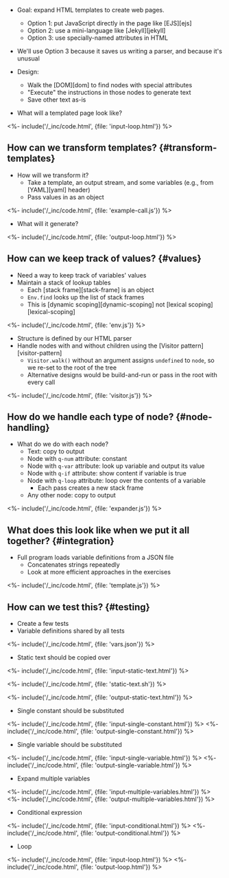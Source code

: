 ---
---

-   Goal: expand HTML templates to create web pages.
    -   Option 1: put JavaScript directly in the page like [EJS][ejs]
    -   Option 2: use a mini-language like [Jekyll][jekyll]
    -   Option 3: use specially-named attributes in HTML
-   We'll use Option 3 because it saves us writing a parser, and because it's unusual
-   Design:
    -   Walk the [DOM][dom] to find nodes with special attributes
    -   "Execute" the instructions in those nodes to generate text
    -   Save other text as-is

-   What will a templated page look like?

<%- include('/_inc/code.html', {file: 'input-loop.html'}) %>

## How can we transform templates? {#transform-templates}

-   How will we transform it?
    -   Take a template, an output stream, and some variables (e.g., from [YAML][yaml] header)
    -   Pass values in as an object

<%- include('/_inc/code.html', {file: 'example-call.js'}) %>

-   What will it generate?

<%- include('/_inc/code.html', {file: 'output-loop.html'}) %>

## How can we keep track of values? {#values}

-   Need a way to keep track of variables' values
-   Maintain a stack of lookup tables
    -   Each [stack frame][stack-frame] is an object
    -   `Env.find` looks up the list of stack frames
    -   This is [dynamic scoping][dynamic-scoping] not [lexical scoping][lexical-scoping]

<%- include('/_inc/code.html', {file: 'env.js'}) %>

-   Structure is defined by our HTML parser
-   Handle nodes with and without children using the [Visitor pattern][visitor-pattern]
    -   `Visitor.walk()` without an argument assigns `undefined` to `node`, so we re-set to the root of the tree
    -   Alternative designs would be build-and-run or pass in the root with every call

<%- include('/_inc/code.html', {file: 'visitor.js'}) %>

## How do we handle each type of node? {#node-handling}

-   What do we do with each node?
    -   Text: copy to output
    -   Node with `q-num` attribute: constant
    -   Node with `q-var` attribute: look up variable and output its value
    -   Node with `q-if` attribute: show content if variable is true
    -   Node with `q-loop` attribute: loop over the contents of a variable
        -   Each pass creates a new stack frame
    -   Any other node: copy to output

<%- include('/_inc/code.html', {file: 'expander.js'}) %>

## What does this look like when we put it all together? {#integration}

-   Full program loads variable definitions from a JSON file
    -   Concatenates strings repeatedly
    -   Look at more efficient approaches in the exercises

<%- include('/_inc/code.html', {file: 'template.js'}) %>

## How can we test this? {#testing}

-   Create a few tests
-   Variable definitions shared by all tests

<%- include('/_inc/code.html', {file: 'vars.json'}) %>

-   Static text should be copied over

<%- include('/_inc/code.html', {file: 'input-static-text.html'}) %>

<%- include('/_inc/code.html', {file: 'static-text.sh'}) %>

<%- include('/_inc/code.html', {file: 'output-static-text.html'}) %>

-   Single constant should be substituted

<%- include('/_inc/code.html', {file: 'input-single-constant.html'}) %>
<%- include('/_inc/code.html', {file: 'output-single-constant.html'}) %>

-   Single variable should be substituted

<%- include('/_inc/code.html', {file: 'input-single-variable.html'}) %>
<%- include('/_inc/code.html', {file: 'output-single-variable.html'}) %>

-   Expand multiple variables

<%- include('/_inc/code.html', {file: 'input-multiple-variables.html'}) %>
<%- include('/_inc/code.html', {file: 'output-multiple-variables.html'}) %>

-   Conditional expression

<%- include('/_inc/code.html', {file: 'input-conditional.html'}) %>
<%- include('/_inc/code.html', {file: 'output-conditional.html'}) %>

-   Loop

<%- include('/_inc/code.html', {file: 'input-loop.html'}) %>
<%- include('/_inc/code.html', {file: 'output-loop.html'}) %>
